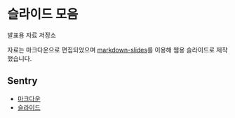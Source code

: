 # 슬라이드 모음

발표용 자료 저장소

자료는 마크다운으로 편집되었으며 [markdown-slides](https://gitlab.com/da_doomer/markdown-slides)를 이용해 웹용 슬라이드로 제작했습니다.

## Sentry
- [마크다운](tech/sentry.md) 
- [슬라이드](tech/sentry/index.html)
